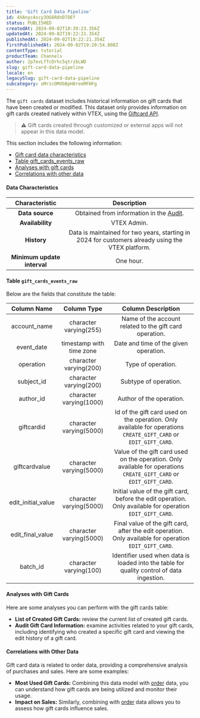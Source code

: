 ```yaml
---
title: 'Gift Card Data Pipeline'
id: 4XAnyc4scy3OG6RdnD7OEf
status: PUBLISHED
createdAt: 2024-09-02T18:39:23.356Z
updatedAt: 2024-09-02T19:22:21.354Z
publishedAt: 2024-09-02T19:22:21.354Z
firstPublishedAt: 2024-09-02T19:20:54.808Z
contentType: tutorial
productTeam: Channels
author: 2p7evLfTcDrhc5qtrzbLWD
slug: gift-card-data-pipeline
locale: en
legacySlug: gift-card-data-pipeline
subcategory: oMrzcOMVbBpH0reeMFHFg
---
```


The `gift cards` dataset includes historical information on gift cards that have been created or modified. This dataset only provides information on gift cards created natively within VTEX, using the [Giftcard API](https://developers.vtex.com/docs/api-reference/giftcard-api).

>⚠️ Gift cards created through customized or external apps will not appear in this data model.

This section includes the following information:

- [Gift card data characteristics](#gift-card-data-characteristics)  
- [Table gift_cards_events_raw](#table-gift-cards-events-raw)  
- [Analyses with gift cards](#analyses-with-gift-cards)  
- [Correlations with other data](#correlations-with-other-data)  

#### Data Characteristics

| **Characteristic** | **Description** |
|:---:|:---:|
| **Data source** | Obtained from information in the [Audit](https://help.vtex.com/pt/tutorial/searching-for-events-on-audit--5RXf9WJ5YLFBcS8q8KcxTA). |
| **Availability** | VTEX Admin. |
| **History** | Data is maintained for two years, starting in 2024 for customers already using the VTEX platform. |
| **Minimum update interval** | One hour. |

#### Table `gift_cards_events_raw`

Below are the fields that constitute the table:  

| **Column Name** | **Column Type** | **Column Description** |
|:---:|:---:|:---:|
| account_name | character varying(255) | Name of the account related to the gift card operation. |
| event_date | timestamp with time zone | Date and time of the given operation. |
| operation | character varying(200) | Type of operation. |
| subject_id | character varying(200) | Subtype of operation. |
| author_id | character varying(1000) | Author of the operation. |
| giftcardid | character varying(5000) | Id of the gift card used on the operation. Only available for operations `CREATE_GIFT_CARD` or `EDIT_GIFT_CARD`. |
| giftcardvalue | character varying(5000) | Value of the gift card used on the operation. Only available for operations `CREATE_GIFT_CARD` or `EDIT_GIFT_CARD`. |
| edit_initial_value | character varying(5000) | Initial value of the gift card, before the edit operation. Only available for operation `EDIT_GIFT_CARD`. |
| edit_final_value | character varying(5000)	 | Final value of the gift card, after the edit operation. Only available for operation `EDIT_GIFT_CARD`. |
| batch_id | character varying(100) | Identifier used when data is loaded into the table for quality control of data ingestion. |

#### Analyses with Gift Cards

Here are some analyses you can perform with the gift cards table:  

- **List of Created Gift Cards:** review the current list of created gift cards.  
- **Audit Gift Card Information:** examine activities related to your gift cards, including identifying who created a specific gift card and viewing the edit history of a gift card.  

#### Correlations with Other Data

Gift card data is related to order data, providing a comprehensive analysis of purchases and sales. Here are some examples:  

- **Most Used Gift Cards:** Combining this data model with [order](https://help.vtex.com/pt/tutorial/precos-data-pipeline-beta--3NMGJ8dtv73Bwvo9PSz1fz) data, you can understand how gift cards are being utilized and monitor their usage.  
- **Impact on Sales:** Similarly, combining with [order](https://help.vtex.com/pt/tutorial/precos-data-pipeline-beta--3NMGJ8dtv73Bwvo9PSz1fz) data allows you to assess how gift cards influence sales.  

